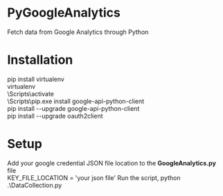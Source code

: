 # PyGoogleAnalytics
Fetch data from Google Analytics through Python

# Installation
pip install virtualenv <br/>
virtualenv <your-env-name>  <br/>
<your-env-name>\Scripts\activate  <br/>
<your-env-name>\Scripts\pip.exe install google-api-python-client  <br/>
pip install --upgrade google-api-python-client  <br/>
pip install --upgrade oauth2client  <br/>

# Setup
Add your google credential JSON file location to the <b>GoogleAnalytics.py</b> file <br/>
  KEY_FILE_LOCATION = 'your json file'
Run the script, python .\DataCollection.py
